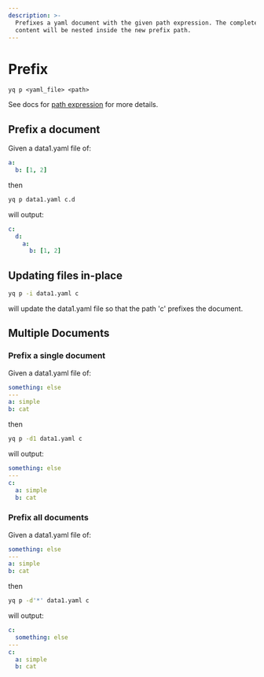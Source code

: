 ```yaml
---
description: >-
  Prefixes a yaml document with the given path expression. The complete yaml
  content will be nested inside the new prefix path.
---
```


# Prefix

```text
yq p <yaml_file> <path>
```

See docs for [path expression](../usage/path-expressions.md) for more details.

## Prefix a document

Given a data1.yaml file of:

```yaml
a:
  b: [1, 2]
```

then

```bash
yq p data1.yaml c.d
```

will output:

```yaml
c:
  d:
    a:
      b: [1, 2]
```

## Updating files in-place

```bash
yq p -i data1.yaml c
```

will update the data1.yaml file so that the path 'c' prefixes the document.

## Multiple Documents

### Prefix a single document

Given a data1.yaml file of:

```yaml
something: else
---
a: simple
b: cat
```

then

```bash
yq p -d1 data1.yaml c
```

will output:

```yaml
something: else
---
c:
  a: simple
  b: cat
```

### Prefix all documents

Given a data1.yaml file of:

```yaml
something: else
---
a: simple
b: cat
```

then

```bash
yq p -d'*' data1.yaml c
```

will output:

```yaml
c:
  something: else
---
c:
  a: simple
  b: cat
```

